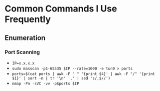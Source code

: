 # Common Commands I Use Frequently

## Enumeration
### Port Scanning
- `IP=x.x.x.x`
- `sudo masscan -p1-65535 $IP --rate=1000 -e tun0 > ports`
- `ports=$(cat ports | awk -F " " '{print $4}' | awk -F "/" '{print $1}' | sort -n | tr '\n' ',' | sed 's/,$//')`
- `nmap -Pn -sVC -vv -p$ports $IP`

